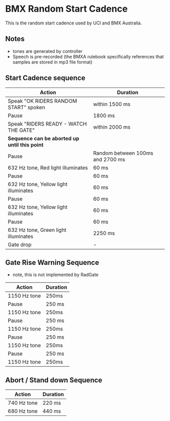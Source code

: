
# BMX Random Start Cadence

This is the random start cadence used by UCI and BMX Australia.

## Notes

- tones are generated by controller
- Speech is pre-recorded (the BMXA rulebook specifically references that samples are stored in mp3 file format)

## Start Cadence sequence

| Action | Duration |
| ------------- | ------------- |
| Speak "OK RIDERS RANDOM START" spoken | within 1500 ms  |
| Pause | 1800 ms |
| Speak "RIDERS READY - WATCH THE GATE" | within 2000 ms |
| **Sequence can be aborted up until this point** | |
| Pause | Random between 100ms and 2700 ms |
| 632 Hz tone, Red light illuminates | 60 ms |
| Pause | 60 ms |
| 632 Hz tone, Yellow light illuminates | 60 ms |
| Pause | 60 ms |
| 632 Hz tone, Yellow light illuminates | 60 ms |
| Pause | 60 ms |
| 632 Hz tone, Green light illuminates | 2250 ms |
| Gate drop | - |

## Gate Rise Warning Sequence

- note, this is not implemented by RadGate

| Action | Duration |
| ------------- | ------------- |
| 1150 Hz tone | 250ms  |
| Pause | 250 ms |
| 1150 Hz tone | 250ms  |
| Pause | 250 ms |
| 1150 Hz tone | 250ms  |
| Pause | 250 ms |
| 1150 Hz tone | 250ms  |
| Pause | 250 ms |
| 1150 Hz tone | 250ms  |

## Abort / Stand down Sequence

| Action | Duration |
| ------------- | ------------- |
| 740 Hz tone | 220 ms |
| 680 Hz tone | 440 ms |
